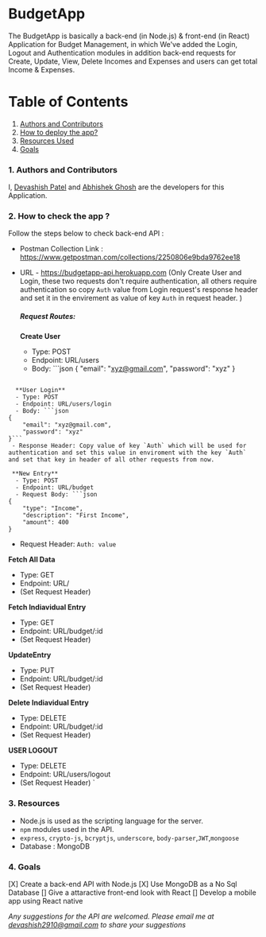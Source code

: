 # BudgetApp
The BudgetApp is basically a back-end (in Node.js) & front-end (in React) Application for Budget Management, in which We've added the Login, Logout and Authentication modules in addition back-end requests for Create, Update, View, Delete Incomes and Expenses and users can get total Income & Expenses.


# Table of Contents
1. [Authors and Contributors](#author)
2. [How to deploy the app?](#deploy-app)
3. [Resources Used](#resources)
4. [Goals](#future-improvements)

### <a name="author"></a>1. Authors and Contributors

I, [Devashish Patel](https://github.com/Devashish2910) and [Abhishek Ghosh](https://github.com/ghoshabhi) are the developers for this Application.

### <a name="deploy-app"></a>2. How to check the app ?
Follow the steps below to check back-end API :

-  Postman Collection Link : https://www.getpostman.com/collections/2250806e9bda9762ee18
- URL - https://budgetapp-api.herokuapp.com
(Only Create User and Login, these two requests don't require authentication, all others require authentication so copy `Auth` value from Login request's response header and set it in the envirement as value of key `Auth` in request header. )

  ##### Request Routes:
   **Create User**
  - Type: POST
  - Endpoint: URL/users
  - Body: ```json
{
	"email": "xyz@gmail.com",
	"password": "xyz"
}
```(Minimum password length is 5)

  **User Login**
  - Type: POST
  - Endpoint: URL/users/login
  - Body: ```json
{
	"email": "xyz@gmail.com",
	"password": "xyz"
}```
 - Response Header: Copy value of key `Auth` which will be used for authentication and set this value in enviroment with the key `Auth` and set that key in header of all other requests from now.

 **New Entry**
  - Type: POST
  - Endpoint: URL/budget
  - Request Body: ```json
{
	"type": "Income",
	"description": "First Income",
	"amount": 400
}
```
 - Request Header: `Auth: value`

 **Fetch All Data**
 - Type: GET
 - Endpoint: URL/
 - (Set Request Header)

 **Fetch Indiavidual Entry**
 - Type: GET
 - Endpoint: URL/budget/:id
 - (Set Request Header)

 **UpdateEntry**
 - Type: PUT
 - Endpoint: URL/budget/:id
 - (Set Request Header)

 **Delete Indiavidual Entry**
 - Type: DELETE
 - Endpoint: URL/budget/:id
 - (Set Request Header)

 **USER LOGOUT**
 - Type: DELETE
 - Endpoint: URL/users/logout
 - (Set Request Header)
`




### <a name="resources"></a> 3. Resources

* Node.js is used as the scripting language for the server.
* `npm` modules used in the API.
 * `express`, `crypto-js`, `bcryptjs`, `underscore`, `body-parser`,`JWT`,`mongoose`
* Database : MongoDB

### <a name="future-improvements"></a> 4. Goals
[X] Create a back-end API with Node.js
[X] Use MongoDB as a No Sql Database
[] Give a attaractive front-end look with React
[] Develop a mobile app using React native

_Any suggestions for the API are welcomed. Please email me at devashish2910@gmail.com to share your suggestions_
